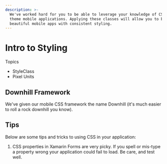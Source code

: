 ```yaml
---
description: >-
  We've worked hard for you to be able to leverage your knowledge of CSS to
  theme mobile applications. Applying these classes will allow you to build
  beautiful mobile apps with consistent styling.
---
```


# Intro to Styling

Topics  
+ StyleClass  
+ Pixel Units

## Downhill Framework

We've given our mobile CSS framework the name Downhill \(it's much easier to roll a rock downhill you know\). 

## Tips

Below are some tips and tricks to using CSS in your application:

1. CSS properties in Xamarin Forms are very picky. If you spell or mis-type a property wrong your application could fail to load. Be care, and test well.

